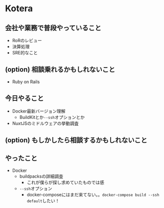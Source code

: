 # Kotera

## 会社や業務で普段やっていること

- RoRのレビュー
- 決算処理
- SRE的なこと

## (option) 相談乗れるかもしれないこと

- Ruby on Rails

## 今日やること

- Docker最新バージョン理解
  - BuildKitとか`--ssh`オプションとか
- NuxtJSのミドルウェアの挙動調査  

## (option) もしかしたら相談するかもしれないこと
 

## やったこと

- Docker
  - buildpacksの詳細調査
    - これが僕らが探し求めていたものでは感
  - `--ssh`オプション
    - docker-composeにはまだ来てない。。`docker-compose build --ssh default`したい！
